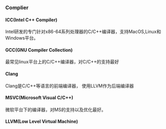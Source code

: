 ### Complier



#### ICC(Intel C++ Compiler)

Intel研发的专门针对x86-64系列处理器的C/C++编译器，支持MacOS,Linux和Windows平台。

#### GCC(GNU Compiler Collection)

最常见linux平台上的C/C++编译器，对C/C++的支持最好

#### Clang

Clang是C/C++等语言的前端编译器， 使用LLVM作为后端编译器

#### MSVC(Microsoft Visual C/C++)

微软平台下的编译器，对MS的支持以及优化最好。

#### LLVM(Low Level Virtual Machine)

